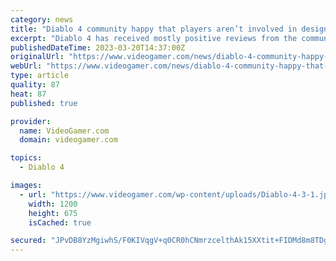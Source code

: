 ```yaml
---
category: news
title: "Diablo 4 community happy that players aren’t involved in design process"
excerpt: "Diablo 4 has received mostly positive reviews from the community so far after the Early Access period even without player input."
publishedDateTime: 2023-03-20T14:37:00Z
originalUrl: "https://www.videogamer.com/news/diablo-4-community-happy-that-players-arent-involved-in-designing-the-game/"
webUrl: "https://www.videogamer.com/news/diablo-4-community-happy-that-players-arent-involved-in-designing-the-game/"
type: article
quality: 87
heat: 87
published: true

provider:
  name: VideoGamer.com
  domain: videogamer.com

topics:
  - Diablo 4

images:
  - url: "https://www.videogamer.com/wp-content/uploads/Diablo-4-3-1.jpg"
    width: 1200
    height: 675
    isCached: true

secured: "JPvDB8YzMgiwhS/F0KIVqgV+q0CR0hCNmrzcelthAk15XXtit+FIDMd8m8TDgU9CA/ZtrvWRno2L4cDXjgYo8+24PnmqqnqYv6p1zrgMN2pKj9ibOO595V/feH9Fd2lsjd/WI5IvUcUGrFtYihjueh8PvDBMlfiNYm0rPSUDcRi0F9bmG+CcRlM0uvvmSOIo+yumamdzBc2htmX2GvSO3YFr5BU1xfBmL1w6LIyPb8QWuxlCsWEOxt0zC0M/VpD5TvH+LhDvSjLnbU/d9vOGO1Xr36ywWN4cFXg9vepu+ihN1BGB1A3bPD0cG6fIPThgRpmv+baVnQmO+ntOvz9X8N/3+Lz1tK3JjAgz/wvqAEA=;Z4QNOjSTUaBF3/wB8xXm9w=="
---
```


